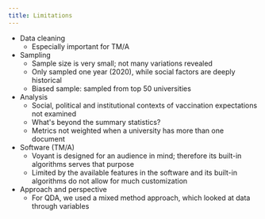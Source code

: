 ```yaml
---
title: Limitations
---
```


* Data cleaning
  * Especially important for TM/A
* Sampling
  * Sample size is very small; not many variations revealed
  * Only sampled one year (2020), while social factors are deeply historical
  * Biased sample: sampled from top 50 universities
* Analysis
  * Social, political and institutional contexts of vaccination expectations not examined
  * What's beyond the summary statistics?
  * Metrics not weighted when a university has more than one document
* Software (TM/A)
  * Voyant is designed for an audience in mind; therefore its built-in algorithms serves that purpose
  * Limited by the available features in the software and its built-in algorithms do not allow for much customization
* Approach and perspective
  * For QDA, we used a mixed method approach, which looked at data through variables

